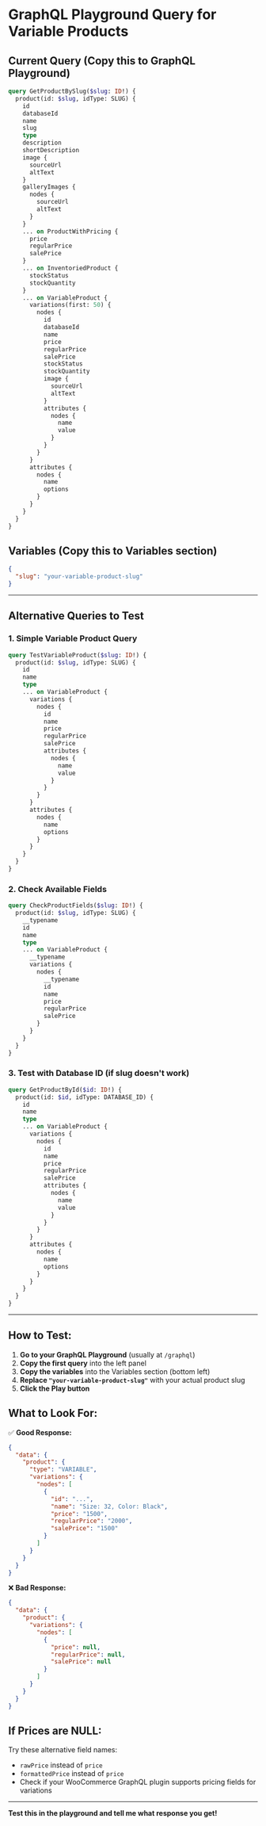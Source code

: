 # GraphQL Playground Query for Variable Products

## Current Query (Copy this to GraphQL Playground)

```graphql
query GetProductBySlug($slug: ID!) {
  product(id: $slug, idType: SLUG) {
    id
    databaseId
    name
    slug
    type
    description
    shortDescription
    image {
      sourceUrl
      altText
    }
    galleryImages {
      nodes {
        sourceUrl
        altText
      }
    }
    ... on ProductWithPricing {
      price
      regularPrice
      salePrice
    }
    ... on InventoriedProduct {
      stockStatus
      stockQuantity
    }
    ... on VariableProduct {
      variations(first: 50) {
        nodes {
          id
          databaseId
          name
          price
          regularPrice
          salePrice
          stockStatus
          stockQuantity
          image {
            sourceUrl
            altText
          }
          attributes {
            nodes {
              name
              value
            }
          }
        }
      }
      attributes {
        nodes {
          name
          options
        }
      }
    }
  }
}
```

## Variables (Copy this to Variables section)

```json
{
  "slug": "your-variable-product-slug"
}
```

---

## Alternative Queries to Test

### 1. Simple Variable Product Query
```graphql
query TestVariableProduct($slug: ID!) {
  product(id: $slug, idType: SLUG) {
    id
    name
    type
    ... on VariableProduct {
      variations {
        nodes {
          id
          name
          price
          regularPrice
          salePrice
          attributes {
            nodes {
              name
              value
            }
          }
        }
      }
      attributes {
        nodes {
          name
          options
        }
      }
    }
  }
}
```

### 2. Check Available Fields
```graphql
query CheckProductFields($slug: ID!) {
  product(id: $slug, idType: SLUG) {
    __typename
    id
    name
    type
    ... on VariableProduct {
      __typename
      variations {
        nodes {
          __typename
          id
          name
          price
          regularPrice
          salePrice
        }
      }
    }
  }
}
```

### 3. Test with Database ID (if slug doesn't work)
```graphql
query GetProductById($id: ID!) {
  product(id: $id, idType: DATABASE_ID) {
    id
    name
    type
    ... on VariableProduct {
      variations {
        nodes {
          id
          name
          price
          regularPrice
          salePrice
          attributes {
            nodes {
              name
              value
            }
          }
        }
      }
      attributes {
        nodes {
          name
          options
        }
      }
    }
  }
}
```

---

## How to Test:

1. **Go to your GraphQL Playground** (usually at `/graphql`)
2. **Copy the first query** into the left panel
3. **Copy the variables** into the Variables section (bottom left)
4. **Replace `"your-variable-product-slug"`** with your actual product slug
5. **Click the Play button**

## What to Look For:

✅ **Good Response:**
```json
{
  "data": {
    "product": {
      "type": "VARIABLE",
      "variations": {
        "nodes": [
          {
            "id": "...",
            "name": "Size: 32, Color: Black",
            "price": "1500",
            "regularPrice": "2000",
            "salePrice": "1500"
          }
        ]
      }
    }
  }
}
```

❌ **Bad Response:**
```json
{
  "data": {
    "product": {
      "variations": {
        "nodes": [
          {
            "price": null,
            "regularPrice": null,
            "salePrice": null
          }
        ]
      }
    }
  }
}
```

## If Prices are NULL:

Try these alternative field names:
- `rawPrice` instead of `price`
- `formattedPrice` instead of `price`
- Check if your WooCommerce GraphQL plugin supports pricing fields for variations

---

**Test this in the playground and tell me what response you get!**
